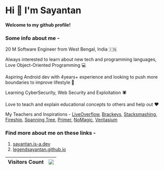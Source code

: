 # Hi 👋 I'm Sayantan

#### Welcome to my github profile!

### Some info about me -

20 M Software Engineer from West Bengal, India 🇮🇳

Always interested to learn about new tech and programming languages, Love Object-Oriented Programming 💻

Aspiring Android dev with 4years+ experience and looking to push more boundaries to improve lifestyle 🚀

Learning CyberSecurity, Web Security and Exploitation 🕷

Love to teach and explain educational concepts to others and help out ❤

My Teachers and Inspirations -
[LiveOverflow](https://www.youtube.com/@LiveOverflow), [Brackeys](https://www.youtube.com/@Brackeys), [Stacksmashing](https://www.youtube.com/@stacksmashing), [Fireship](https://www.youtube.com/@Fireship), [Spanning Tree](https://www.youtube.com/@SpanningTree), [Primer](https://www.youtube.com/@PrimerBlobs), [NoMagic](http://www.youtube.com/@NoMagicVideos), [Veritasium](https://www.youtube.com/@veritasium)

### Find more about me on these links -
1. [sayantan.is-a.dev](https://sayantan.is-a.dev)
2. [legendsayantan.github.io](https://legendsayantan.github.io)

| Visitors Count | ![](https://profile-counter.glitch.me/legendsayantan/count.svg) |
| :-: | :-: |
